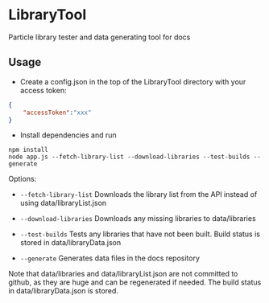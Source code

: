 # LibraryTool

Particle library tester and data generating tool for docs

## Usage

- Create a config.json in the top of the LibraryTool directory with your access token:

```json
{
    "accessToken":"xxx"
}
```

- Install dependencies and run

```
npm install
node app.js --fetch-library-list --download-libraries --test-builds --generate
```

Options:

- `--fetch-library-list` Downloads the library list from the API instead of using data/libraryList.json

- `--download-libraries` Downloads any missing libraries to data/libraries

- `--test-builds` Tests any libraries that have not been built. Build status is stored in data/libraryData.json

- `--generate` Generates data files in the docs repository

Note that data/libraries and data/libraryList.json are not committed to github, as they are huge and
can be regenerated if needed. The build status in data/libraryData.json is stored.


